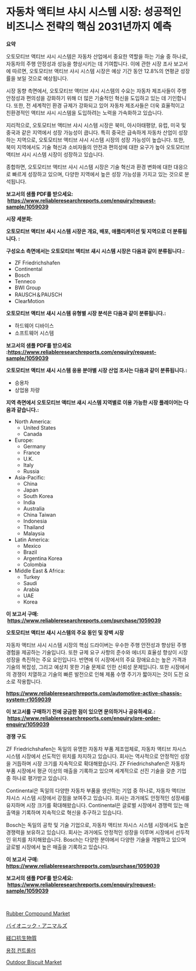 <p><h1>자동차 액티브 샤시 시스템 시장: 성공적인 비즈니스 전략의 핵심 2031년까지 예측</h1></p><p><strong>요약</strong></p>
<p><p>오토모티브 액티브 샤시 시스템은 자동차 산업에서 중요한 역할을 하는 기술 중 하나로, 자동차의 주행 안정성과 성능을 향상시키는 데 기여합니다. 이에 관한 시장 조사 보고서에 따르면, 오토모티브 액티브 샤시 시스템 시장은 예상 기간 동안 12.8%의 연평균 성장률을 보일 것으로 예상됩니다.</p><p>시장 동향 측면에서, 오토모티브 액티브 샤시 시스템의 수요는 자동차 제조사들이 주행 안정성과 편의성을 강화하기 위해 더 많은 기술적인 혁신을 도입하고 있는 데 기인합니다. 또한, 전 세계적인 환경 규제가 강화되고 있어 자동차 제조사들은 더욱 효율적이고 친환경적인 액티브 샤시 시스템을 도입하려는 노력을 가속화하고 있습니다.</p><p>지리적으로, 오토모티브 액티브 샤시 시스템 시장은 북미, 아시아태평양, 유럽, 미국 및 중국과 같은 지역에서 성장 가능성이 큽니다. 특히 중국은 급속하게 자동차 산업이 성장하는 지역으로, 오토모티브 액티브 샤시 시스템 시장의 성장 가능성이 높습니다. 또한, 북미 지역에서도 기술 혁신과 소비자들의 안전과 편의성에 대한 요구가 높아 오토모티브 액티브 샤시 시스템 시장이 성장하고 있습니다.</p><p>종합하면, 오토모티브 액티브 샤시 시스템 시장은 기술 혁신과 환경 변화에 대한 대응으로 빠르게 성장하고 있으며, 다양한 지역에서 높은 성장 가능성을 가지고 있는 것으로 분석됩니다.</p></p>
<p><strong>보고서의 샘플 PDF를 받으세요: &nbsp;<a href="https://www.reliableresearchreports.com/enquiry/request-sample/1059039">https://www.reliableresearchreports.com/enquiry/request-sample/1059039</a></strong></p>
<p><strong>시장 세분화:</strong></p>
<p><strong> 오토모티브 액티브 섀시 시스템 시장은 개요, 배포, 애플리케이션 및 지역으로 더 분류됩니다. :</strong></p>
<p><strong>구성요소 측면에서는 오토모티브 액티브 섀시 시스템 시장은 다음과 같이 분류됩니다.:</strong></p>
<p><ul><li>ZF Friedrichshafen</li><li>Continental</li><li>Bosch</li><li>Tenneco</li><li>BWI Group</li><li>RAUSCH＆PAUSCH</li><li>ClearMotion</li></ul></p>
<p><strong> 오토모티브 액티브 섀시 시스템 유형별 시장 분석은 다음과 같이 분류됩니다.:</strong></p>
<p><ul><li>하드웨어 디바이스</li><li>소프트웨어 시스템</li></ul></p>
<p><strong>보고서의 샘플 PDF를 받으세요 :<a href="https://www.reliableresearchreports.com/enquiry/request-sample/1059039">https://www.reliableresearchreports.com/enquiry/request-sample/1059039</a></strong></p>
<p><strong> 오토모티브 액티브 섀시 시스템 응용 분야별 시장 산업 조사는 다음과 같이 분류됩니다.:</strong></p>
<p><ul><li>승용차</li><li>상업용 차량</li></ul></p>
<p><strong>지역 측면에서 오토모티브 액티브 섀시 시스템 지역별로 이용 가능한 시장 플레이어는 다음과 같습니다.:</strong></p>
<p><ul>
    <li>
        North America:
        <ul>
            <li>United States</li>
            <li>Canada</li>
        </ul>
    </li>
    <li>
        Europe:
        <ul>
            <li>Germany</li>
            <li>France</li>
            <li>U.K.</li>
            <li>Italy</li>
            <li>Russia</li>
        </ul>
    </li>
    <li>
        Asia-Pacific:
        <ul>
            <li>China</li>
            <li>Japan</li>
            <li>South Korea</li>
            <li>India</li>
            <li>Australia</li>
            <li>China Taiwan</li>
            <li>Indonesia</li>
            <li>Thailand</li>
            <li>Malaysia</li>
        </ul>
    </li>
    <li>
        Latin America:
        <ul>
            <li>Mexico</li>
            <li>Brazil</li>
            <li>Argentina Korea</li>
            <li>Colombia</li>
        </ul>
    </li>
    <li>
        Middle East & Africa:
        <ul>
            <li>Turkey</li>
            <li>Saudi</li>
            <li>Arabia</li>
            <li>UAE</li>
            <li>Korea</li>
        </ul>
    </li>
    </ul></p>
<p><strong>이 보고서 구매: &nbsp;<a href="https://www.reliableresearchreports.com/purchase/1059039">https://www.reliableresearchreports.com/purchase/1059039</a></strong></p>
<p><strong>오토모티브 액티브 섀시 시스템의 주요 동인 및 장벽 시장</strong></p>
<p><p>자동차 액티브 샤시 시스템 시장의 핵심 드라이버는 우수한 주행 안전성과 향상된 주행 경험을 제공하는 기술입니다. 또한 규제 요구 사항의 준수와 에너지 효율성 향상이 시장 성장을 촉진하는 주요 요인입니다. 반면에 이 시장에서의 주요 장애요소는 높은 가격과 기술의 복잡성, 그리고 예상치 못한 기술 문제로 인한 신뢰성 문제입니다. 또한 시장에서의 경쟁이 치열하고 기술의 빠른 발전으로 인해 제품 수명 주기가 짧아지는 것이 도전 요소로 작용합니다.</p></p>
<p><strong><a href="https://www.reliableresearchreports.com/automotive-active-chassis-system-r1059039">https://www.reliableresearchreports.com/automotive-active-chassis-system-r1059039</a></strong></p>
<p><strong>이 보고서를 구매하기 전에 궁금한 점이 있으면 문의하거나 공유하세요.: &nbsp;<a href="https://www.reliableresearchreports.com/enquiry/pre-order-enquiry/1059039">https://www.reliableresearchreports.com/enquiry/pre-order-enquiry/1059039</a></strong></p>
<p><strong>경쟁 구도</strong></p>
<p><p>ZF Friedrichshafen는 독일의 유명한 자동차 부품 제조업체로, 자동차 액티브 챠시스 시스템 시장에서 선도적인 위치를 차지하고 있습니다. 회사는 역사적으로 안정적인 성장을 거듭하며 시장 크기를 지속적으로 확대해왔습니다. ZF Friedrichshafen은 자동차 부품 시장에서 평균 이상의 매출을 기록하고 있으며 세계적으로 선진 기술을 갖춘 기업 중 하나로 평가받고 있습니다.</p><p>Continental은 독일의 다양한 자동차 부품을 생산하는 기업 중 하나로, 자동차 액티브 챠시스 시스템 시장에서 강점을 보여주고 있습니다. 회사는 과거에도 안정적인 성장세를 유지하며 시장 크기를 확대해왔습니다. Continental은 글로벌 시장에서 경쟁력 있는 매출액을 기록하며 지속적으로 혁신을 추구하고 있습니다.</p><p>Bosch는 독일의 공학 및 기술 기업으로, 자동차 액티브 챠시스 시스템 시장에서도 높은 경쟁력을 보유하고 있습니다. 회사는 과거에도 안정적인 성장을 이루며 시장에서 선두적인 위치를 차지해왔습니다. Bosch는 다양한 분야에서 다양한 기술을 개발하고 있으며 글로벌 시장에서 높은 매출을 기록하고 있습니다.</p></p>
<p><strong>이 보고서 구매: &nbsp; <a href="https://www.reliableresearchreports.com/purchase/1059039">https://www.reliableresearchreports.com/purchase/1059039</a></strong></p>
<p><strong>보고서의 샘플 PDF를 받으세요: &nbsp;<a href="https://www.reliableresearchreports.com/enquiry/request-sample/1059039">https://www.reliableresearchreports.com/enquiry/request-sample/1059039</a></strong><strong></strong></p>
<p>&nbsp;</p>
<p><p><a href="https://issuu.com/reportprime-2/docs/rubber-compound-market-size-2030.pptx">Rubber Compound Market</a></p><p><a href="https://github.com/schmahlson/Market-Research-Report-List-1/blob/main/325347720009.md">バイオニック・アニマルズ</a></p><p><a href="https://github.com/zjkmgcs938405/Market-Research-Report-List-1/blob/main/845873020006.md">経口抗生物質</a></p><p><a href="https://medium.com/@carmellalang1/%EC%9A%A9%EC%A0%91-%EC%BB%A8%ED%8A%B8%EB%A1%A4%EB%9F%AC-%EC%8B%9C%EC%9E%A5-%EA%B7%9C%EB%AA%A8%EB%8A%94-%EA%B8%80%EB%A1%9C%EB%B2%8C-%EC%82%B0%EC%97%85%EC%97%90%EC%84%9C-%EA%B0%80%EC%9E%A5-%EC%A2%8B%EC%9D%80-%EB%A7%88%EC%BC%80%ED%8C%85-%EC%B1%84%EB%84%90%EC%9D%84-%EB%B3%B4%EC%97%AC%EC%A4%8D%EB%8B%88%EB%8B%A4-7f7d02ed23c0">용접 컨트롤러</a></p><p><a href="https://github.com/luckyshygirl/Market-Research-Report-List-4/blob/main/outdoor-biscuit-market.md">Outdoor Biscuit Market</a></p></p>